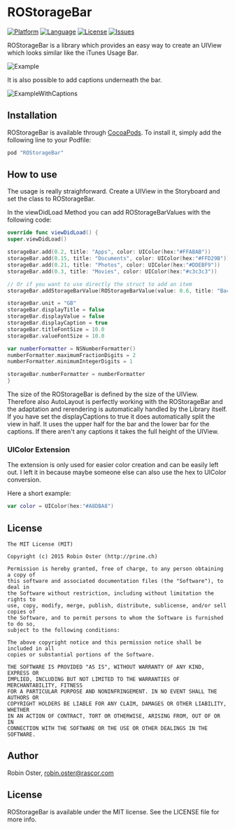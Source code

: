 # ROStorageBar
[![Platform](http://img.shields.io/badge/platform-ios-blue.svg?style=flat
             )](https://developer.apple.com/iphone/index.action)
[![Language](http://img.shields.io/badge/language-swift-brightgreen.svg?style=flat
             )](https://developer.apple.com/swift)
[![License](http://img.shields.io/badge/license-MIT-lightgrey.svg?style=flat
            )](http://mit-license.org)
[![Issues](https://img.shields.io/github/issues/prine/ROStorageBar.svg?style=flat
           )](https://github.com/prine/ROStorageBar/issues)

ROStorageBar is a library which provides an easy way to create an UIView which looks
similar like the iTunes Usage Bar.


![Example](http://prine.ch//ROStorageBar.png "Screenshot of the ROStorageBar")

It is also possible to add captions underneath the bar.

![ExampleWithCaptions](http://prine.ch//ROStorageBar_caption.png "Screenshot of the ROStorageBar with Captions")

## Installation

ROStorageBar is available through [CocoaPods](http://cocoapods.org). To install
it, simply add the following line to your Podfile:

```ruby
pod "ROStorageBar"
```

## How to use
The usage is really straighforward. Create a UIView in the Storyboard and set the class to ROStorageBar.

In the viewDidLoad Method you can add ROStorageBarValues with the following code:
```Swift
override func viewDidLoad() {
super.viewDidLoad()

storageBar.add(0.2, title: "Apps", color: UIColor(hex:"#FFABAB"))
storageBar.add(0.15, title: "Documents", color: UIColor(hex:"#FFD29B"))
storageBar.add(0.21, title: "Photos", color: UIColor(hex:"#DDEBF9"))
storageBar.add(0.3, title: "Movies", color: UIColor(hex:"#c3c3c3"))

// Or if you want to use directly the struct to add an item
storageBar.addStorageBarValue(ROStorageBarValue(value: 0.6, title: "Backups", color: UIColor(hex:"#A8DBA8")))

storageBar.unit = "GB"
storageBar.displayTitle = false
storageBar.displayValue = false
storageBar.displayCaption = true
storageBar.titleFontSize = 10.0
storageBar.valueFontSize = 10.0

var numberFormatter = NSNumberFormatter()
numberFormatter.maximumFractionDigits = 2
numberFormatter.minimumIntegerDigits = 1

storageBar.numberFormatter = numberFormatter
}
```

The size of the ROStorageBar is defined by the size of the UIView. Therefore also AutoLayout is perfectly working with the ROStorageBar and the adaptation and rerendering is automatically handled by the Library itself. If you have set the displayCaptions to true it does automatically split the view in half. It uses the upper half for the bar and the lower bar for the captions. If there aren't any captions it takes the full height of the UIView.

### UIColor Extension
The extension is only used for easier color creation and can be easily left out. I left it in because maybe someone else can also use the hex to UIColor conversion.

Here a short example:
```Swift
var color = UIColor(hex:"#A8DBA8")
```

## License

```
The MIT License (MIT)

Copyright (c) 2015 Robin Oster (http://prine.ch)

Permission is hereby granted, free of charge, to any person obtaining a copy of
this software and associated documentation files (the "Software"), to deal in
the Software without restriction, including without limitation the rights to
use, copy, modify, merge, publish, distribute, sublicense, and/or sell copies of
the Software, and to permit persons to whom the Software is furnished to do so,
subject to the following conditions:

The above copyright notice and this permission notice shall be included in all
copies or substantial portions of the Software.

THE SOFTWARE IS PROVIDED "AS IS", WITHOUT WARRANTY OF ANY KIND, EXPRESS OR
IMPLIED, INCLUDING BUT NOT LIMITED TO THE WARRANTIES OF MERCHANTABILITY, FITNESS
FOR A PARTICULAR PURPOSE AND NONINFRINGEMENT. IN NO EVENT SHALL THE AUTHORS OR
COPYRIGHT HOLDERS BE LIABLE FOR ANY CLAIM, DAMAGES OR OTHER LIABILITY, WHETHER
IN AN ACTION OF CONTRACT, TORT OR OTHERWISE, ARISING FROM, OUT OF OR IN
CONNECTION WITH THE SOFTWARE OR THE USE OR OTHER DEALINGS IN THE SOFTWARE.
```

## Author

Robin Oster, robin.oster@rascor.com

## License

ROStorageBar is available under the MIT license. See the LICENSE file for more info.
